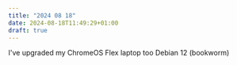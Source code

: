```yaml
---
title: "2024 08 18"
date: 2024-08-18T11:49:29+01:00
draft: true
---
```

I've upgraded my ChromeOS Flex laptop too Debian 12 (bookworm)
